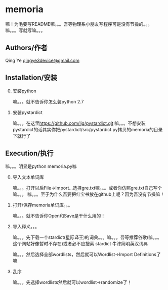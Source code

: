 memoria
=======
嘛！为毛要写README嘛。。。吾等物理系小朋友写程序可是没有节操的。。。
嘛。。。写就写嘛。。。

Authors/作者
------------
Qing Ye <qingye3device@gmail.com>

Installation/安装
-----------------

0. 安装python

    嘛。。。就不告诉你怎么装python 2.7

1. 安装pystardict

    嘛。。。在这里<https://github.com/lig/pystardict.git>
    嘛。。。不想安装pystardict的话其实你把pystardict/src/pystardict.py拷贝的memoria的目录下就行了

Execution/执行
--------------
嘛。。。明显是python memoria.py嘛

0. 导入文本单词库

    嘛。。。打开以后File->Import...选择gre.txt嘛。。。或者你仿照gre.txt自己写个嘛。。。
    嘛。。。至于为什么吾要把红宝书放在github上呢？因为吾没有节操嘛！

1. 打开/保存memoria单词库。。。

    嘛。。。就不告诉你Open和Save是干什么用的！

2. 导入释义。。。

    嘛。。。先下载一个stardict(星际译王)的词典。。。嘛。。。吾等推荐谷歌(嘛。。。这个网站好像暂时不存在)或者必不应搜索 stardict 牛津简明英汉词典

    嘛。。。然后选择全部wordlists，然后就可以Wordlist->Import Definitions了嘛

3. 乱序

    嘛。。。先选择wordlists然后就可以wordlist->randomize了！
